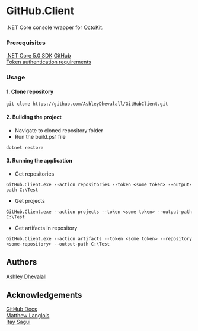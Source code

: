 # GitHub.Client

.NET Core console wrapper for [OctoKit](https://github.com/octokit/octokit.net).

### Prerequisites
[.NET Core 5.0 SDK](https://dotnet.microsoft.com/en-us/download/dotnet/5.0) 
[GitHub](https://github.com/)   
[Token authentication requirements](https://github.blog/2020-12-15-token-authentication-requirements-for-git-operations/)  

### Usage

#### 1. Clone repository

```
git clone https://github.com/AshleyDhevalall/GitHubClient.git
```


#### 2. Building the project
* Navigate to cloned repository folder
* Run the build.ps1 file
```
dotnet restore
```

#### 3. Running the application
* Get repositories
```
GitHub.Client.exe --action repositories --token <some token> --output-path C:\Test
```

* Get projects
```
GitHub.Client.exe --action projects --token <some token> --output-path C:\Test
```

* Get artifacts in repository
```
GitHub.Client.exe --action artifacts --token <some token> --repository <some-repository> --output-path C:\Test
```

## Authors

[Ashley Dhevalall](https://github.com/AshleyDhevalall)

## Acknowledgements
[GitHub Docs](https://docs.github.com/en)  
[Matthew Langlois](https://github.blog/2020-12-15-token-authentication-requirements-for-git-operations/)  
[Itay Sagui](https://medium.com/@saguiitay/playing-with-github-api-octokit-net-1f184faacd59)  
